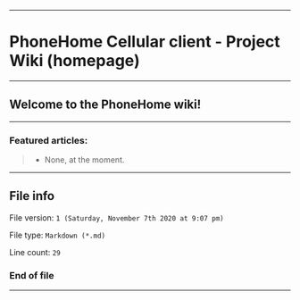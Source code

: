 
***

# PhoneHome Cellular client - Project Wiki (homepage)

***

## Welcome to the PhoneHome wiki!

***

### Featured articles:

> * None, at the moment.

***

## File info

File version: `1 (Saturday, November 7th 2020 at 9:07 pm)`

File type: `Markdown (*.md)`

Line count: `29`

### End of file

***
